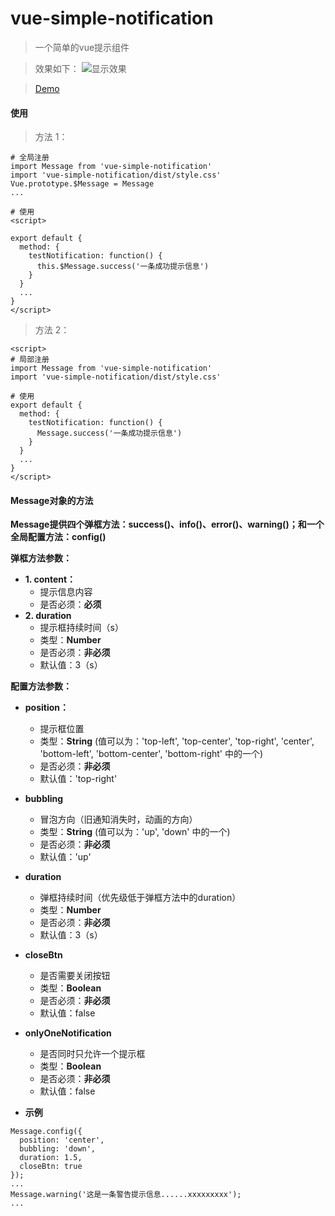 # vue-simple-notification

> 一个简单的vue提示组件

> 效果如下：
![显示效果](https://raw.githubusercontent.com/Ash-sc/vue-simple-notification/master/example/demo.png)

> [Demo](http://ashshen.cc:6655/#/vue-simple-notification)


#### 使用

> 方法 1：
```
# 全局注册
import Message from 'vue-simple-notification'
import 'vue-simple-notification/dist/style.css'
Vue.prototype.$Message = Message
...

# 使用
<script>

export default {
  method: {
    testNotification: function() {
      this.$Message.success('一条成功提示信息')
    }
  }
  ...
}
</script>
```
> 方法 2：
```
<script>
# 局部注册
import Message from 'vue-simple-notification'
import 'vue-simple-notification/dist/style.css'

# 使用
export default {
  method: {
    testNotification: function() {
      Message.success('一条成功提示信息')
    }
  }
  ...
}
</script>
```


#### Message对象的方法

**Message提供四个弹框方法：success()、info()、error()、warning()；和一个全局配置方法：config()**

**弹框方法参数：**

* **1. content：**
  * 提示信息内容
  * 是否必须：**必须**
* **2. duration**
  * 提示框持续时间（s）
  * 类型：**Number**
  * 是否必须：**非必须**
  * 默认值：3（s）

**配置方法参数：**
* **position：**
  * 提示框位置
  * 类型：**String** (值可以为：'top-left', 'top-center', 'top-right', 'center', 'bottom-left', 'bottom-center', 'bottom-right' 中的一个)
  * 是否必须：**非必须**
  * 默认值：'top-right'
* **bubbling**
  * 冒泡方向（旧通知消失时，动画的方向）
  * 类型：**String** (值可以为：'up', 'down' 中的一个)
  * 是否必须：**非必须**
  * 默认值：'up'
* **duration**
  * 弹框持续时间（优先级低于弹框方法中的duration）
  * 类型：**Number**
  * 是否必须：**非必须**
  * 默认值：3（s）
* **closeBtn**
  * 是否需要关闭按钮
  * 类型：**Boolean**
  * 是否必须：**非必须**
  * 默认值：false
* **onlyOneNotification**
  * 是否同时只允许一个提示框
  * 类型：**Boolean**
  * 是否必须：**非必须**
  * 默认值：false

* **示例**
```
Message.config({
  position: 'center',
  bubbling: 'down',
  duration: 1.5,
  closeBtn: true
});
...
Message.warning('这是一条警告提示信息......xxxxxxxxx');
...
```


